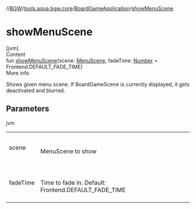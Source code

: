 //[BGW](../../../index.md)/[tools.aqua.bgw.core](../index.md)/[BoardGameApplication](index.md)/[showMenuScene](show-menu-scene.md)



# showMenuScene  
[jvm]  
Content  
fun [showMenuScene](show-menu-scene.md)(scene: [MenuScene](../-menu-scene/index.md), fadeTime: [Number](https://kotlinlang.org/api/latest/jvm/stdlib/kotlin/-number/index.html) = Frontend.DEFAULT_FADE_TIME)  
More info  


Shows given menu scene. If BoardGameScene is currently displayed, it gets deactivated and blurred.



## Parameters  
  
jvm  
  
| | |
|---|---|
| <a name="tools.aqua.bgw.core/BoardGameApplication/showMenuScene/#tools.aqua.bgw.core.MenuScene#kotlin.Number/PointingToDeclaration/"></a>scene| <a name="tools.aqua.bgw.core/BoardGameApplication/showMenuScene/#tools.aqua.bgw.core.MenuScene#kotlin.Number/PointingToDeclaration/"></a><br><br>MenuScene to show<br><br>|
| <a name="tools.aqua.bgw.core/BoardGameApplication/showMenuScene/#tools.aqua.bgw.core.MenuScene#kotlin.Number/PointingToDeclaration/"></a>fadeTime| <a name="tools.aqua.bgw.core/BoardGameApplication/showMenuScene/#tools.aqua.bgw.core.MenuScene#kotlin.Number/PointingToDeclaration/"></a><br><br>Time to fade in. Default: Frontend.DEFAULT_FADE_TIME<br><br>|
  
  




